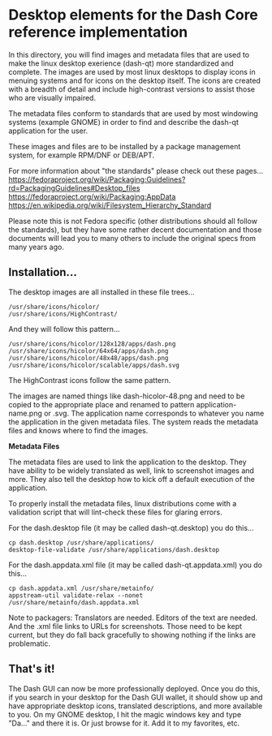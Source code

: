 # Desktop elements for the Dash Core reference implementation

In this directory, you will find images and metadata files that are used to
make the linux desktop exerience (dash-qt) more standardized and complete. The
images are used by most linux desktops to display icons in menuing systems and
for icons on the desktop itself. The icons are created with a breadth of detail
and include high-contrast versions to assist those who are visually impaired.

The metadata files conform to standards that are used by most windowing systems
(example GNOME) in order to find and describe the dash-qt application for the
user.

These images and files are to be installed by a package management system, for
example RPM/DNF or DEB/APT.

For more information about "the standards" please check out these pages...
<https://fedoraproject.org/wiki/Packaging:Guidelines?rd=PackagingGuidelines#Desktop_files>
<https://fedoraproject.org/wiki/Packaging:AppData>
<https://en.wikipedia.org/wiki/Filesystem_Hierarchy_Standard>

Please note this is not Fedora specific (other distributions should all follow
the standards), but they have some rather decent documentation and those
documents will lead you to many others to include the original specs from many
years ago.

## Installation...

The desktop images are all installed in these file trees...
```
/usr/share/icons/hicolor/
/usr/share/icons/HighContrast/
```

And they will follow this pattern...
```
/usr/share/icons/hicolor/128x128/apps/dash.png
/usr/share/icons/hicolor/64x64/apps/dash.png
/usr/share/icons/hicolor/48x48/apps/dash.png
/usr/share/icons/hicolor/scalable/apps/dash.svg
```

The HighContrast icons follow the same pattern.

The images are named things like dash-hicolor-48.png and need to be copied to
the appropriate place and renamed to pattern application-name.png or .svg. The
application name corresponds to whatever you name the application in the given
metadata files. The system reads the metadata files and knows where to find the
images.

**Metadata Files**

The metadata files are used to link the application to the desktop. They have
ability to be widely translated as well, link to screenshot images and more.
They also tell the desktop how to kick off a default execution of the
application.

To properly install the metadata files, linux distributions come with a
validation script that will lint-check these files for glaring errors.

For the dash.desktop file (it may be called dash-qt.desktop) you do this...
```
cp dash.desktop /usr/share/applications/
desktop-file-validate /usr/share/applications/dash.desktop
```

For the dash.appdata.xml file (it may be called dash-qt.appdata.xml) you do this...
```
cp dash.appdata.xml /usr/share/metainfo/
appstream-util validate-relax --nonet /usr/share/metainfo/dash.appdata.xml
```

Note to packagers: Translators are needed. Editors of the text are needed. And
the .xml file links to URLs for screenshots. Those need to be kept current, but
they do fall back gracefully to showing nothing if the links are problematic.

## That's it!

The Dash GUI can now be more professionally deployed. Once you do this, if you
search in your desktop for the Dash GUI wallet, it should show up and have
appropriate desktop icons, translated descriptions, and more available to you.
On my GNOME desktop, I hit the magic windows key and type "Da..." and there it
is. Or just browse for it. Add it to my favorites, etc.
